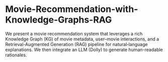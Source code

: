 # Movie-Recommendation-with-Knowledge-Graphs-RAG
We present a movie recommendation system that leverages a rich Knowledge Graph (KG) of movie metadata, user–movie interactions, and a Retrieval-Augmented Generation (RAG) pipeline for natural‐language explanations. We then integrate an LLM (Dolly) to generate human-readable rationales. 
